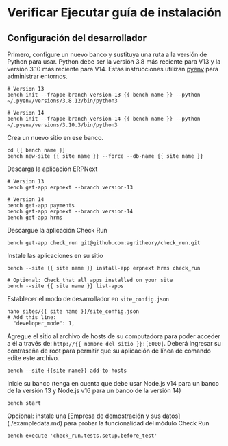 # Verificar Ejecutar guía de instalación

## Configuración del desarrollador
Primero, configure un nuevo banco y sustituya una ruta a la versión de Python para usar. Python debe ser la versión 3.8 más reciente para V13 y la versión 3.10 más reciente para V14. Estas instrucciones utilizan [pyenv](https://github.com/pyenv/pyenv) para administrar entornos.

```shell
# Version 13
bench init --frappe-branch version-13 {{ bench name }} --python ~/.pyenv/versions/3.8.12/bin/python3

# Version 14
bench init --frappe-branch version-14 {{ bench name }} --python ~/.pyenv/versions/3.10.3/bin/python3
```

Crea un nuevo sitio en ese banco.
```shell
cd {{ bench name }}
bench new-site {{ site name }} --force --db-name {{ site name }}
```

Descarga la aplicación ERPNext
```shell
# Version 13
bench get-app erpnext --branch version-13

# Version 14
bench get-app payments
bench get-app erpnext --branch version-14
bench get-app hrms
```

Descargue la aplicación Check Run
```shell
bench get-app check_run git@github.com:agritheory/check_run.git 
```

Instale las aplicaciones en su sitio
```shell
bench --site {{ site name }} install-app erpnext hrms check_run

# Optional: Check that all apps installed on your site
bench --site {{ site name }} list-apps
```

Establecer el modo de desarrollador en `site_config.json`
```shell
nano sites/{{ site name }}/site_config.json
# Add this line:
  "developer_mode": 1,
```

Agregue el sitio al archivo de hosts de su computadora para poder acceder a él a través de: `http://{{ nombre del sitio }}:[8000]`. Deberá ingresar su contraseña de root para permitir que su aplicación de línea de comando edite este archivo.
```shell
bench --site {{site name}} add-to-hosts
```

Inicie su banco (tenga en cuenta que debe usar Node.js v14 para un banco de la versión 13 y Node.js v16 para un banco de la versión 14)
```shell
bench start
```

Opcional: instale una [Empresa de demostración y sus datos] (./exampledata.md) para probar la funcionalidad del módulo Check Run
```shell
bench execute 'check_run.tests.setup.before_test'
```

